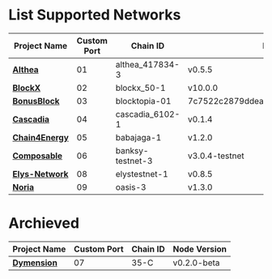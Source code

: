 # List Supported Networks

|Project Name|Custom Port|Chain ID|Node Version|
|------------|-----------|--------|------------|
|**[**Althea**](https://github.com/hexskrt/testnet_installation/tree/main/Althea)**|01|althea_417834-3|v0.5.5|
|**[**BlockX**](https://github.com/hexskrt/testnet_installation/tree/main/BlockX)**|02|blockx_50-1|v10.0.0|
|**[**BonusBlock**](https://github.com/hexskrt/testnet_installation/tree/main/BonusBlock)**|03|blocktopia-01|7c7522c2879ddeaa4ca72d7c1367d18a96d41741|
|**[**Cascadia**](https://github.com/hexskrt/testnet_installation/tree/main/Cascadia)**|04|cascadia_6102-1|v0.1.4|
|**[**Chain4Energy**](https://github.com/hexskrt/testnet_installation/tree/main/Chain4Energy)**|05|babajaga-1|v1.2.0|
|**[**Composable**](https://github.com/hexskrt/testnet_installation/tree/main/Composable)**|06|banksy-testnet-3|v3.0.4-testnet|
|**[**Elys-Network**](https://github.com/hexskrt/testnet_installation/tree/main/Elys-Network)**|08|elystestnet-1|v0.8.5|
|**[**Noria**](https://github.com/hexskrt/testnet_installation/tree/main/Noria)**|09|oasis-3|v1.3.0|

# Archieved
|Project Name|Custom Port|Chain ID|Node Version|
|------------|-----------|--------|------------|
|**[**Dymension**](https://github.com/hexskrt/testnet_installation/tree/main/Dymension)**|07|35-C|v0.2.0-beta
